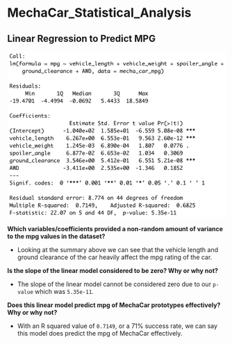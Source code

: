 # MechaCar_Statistical_Analysis

## Linear Regression to Predict MPG

<img alt="summary of linear progression of mpg" title="summary of linear progression of mpg" src="https://github.com/brown-rox20/MechaCar_Statistical_Analysis/blob/main/static/images/deliverable_1.png">

**Which variables/coefficients provided a non-random amount of variance to the mpg values in the dataset?**

- Looking at the summary above we can see that the vehicle length and ground clearance of the car heavily affect the mpg rating of the car.

**Is the slope of the linear model considered to be zero? Why or why not?**

- The slope of the linear model cannot be considered zero due to our `p-value` which was `5.35e-11`.

**Does this linear model predict mpg of MechaCar prototypes effectively? Why or why not?**

- With an R squared value of `0.7149`, or a 71% success rate, we can say this model does predict the mpg of MechaCar effectively.
